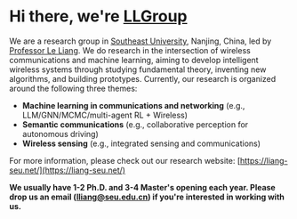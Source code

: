 # Hi there, we're [LLGroup](https://liang-seu.net/)
We are a research group in [Southeast University](https://www.seu.edu.cn/), Nanjing, China, led by [Professor Le Liang](https://liang-seu.net/). We do research in the intersection of wireless communications and machine learning, aiming to develop intelligent wireless systems through studying fundamental theory, inventing new algorithms, and building prototypes. Currently, our research is organized around the following three themes:
- **Machine learning in communications and networking** (e.g., LLM/GNN/MCMC/multi-agent RL + Wireless)
- **Semantic communications** (e.g., collaborative perception for autonomous driving)
- **Wireless sensing** (e.g., integrated sensing and communications)

For more information, please check out our research website: [https://liang-seu.net/](https://liang-seu.net/)

**We usually have 1-2 Ph.D. and 3-4 Master's opening each year. Please drop us an email (lliang@seu.edu.cn) if you're interested in working with us.**


